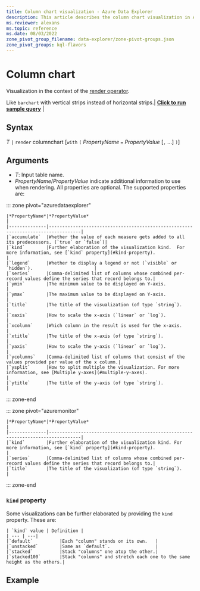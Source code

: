 ```yaml
---
title: Column chart visualization - Azure Data Explorer
description: This article describes the column chart visualization in Azure Data Explorer.
ms.reviewer: alexans
ms.topic: reference
ms.date: 08/03/2022
zone_pivot_group_filename: data-explorer/zone-pivot-groups.json
zone_pivot_groups: kql-flavors
---
```

# Column chart

Visualization in the context of the [render operator](renderoperator.md).

Like `barchart` with vertical strips instead of horizontal strips.|   **[**Click to run sample query**](https://dataexplorer.azure.com/clusters/help/databases/Samples?query=H4sIAAAAAAAAAwsuyS/KdS1LzSsp5lIAghqF4tLc3MSizKpUhVSQcHxyfmleiS2Y1NBUSKpUCC5JLEmFKi7PSC1CUahgp2BoAJUsKMrPSk0ugWjQQVYFVVCUmpeSWqSQnJ9TmpuXnJFYVAIAJOFS3Y8AAAA=)** |

## Syntax

*T* `|` `render` columnchart [`with` `(` *PropertyName* `=` *PropertyValue* [`,` ...] `)`]

## Arguments

* *T*: Input table name.
* *PropertyName*/*PropertyValue* indicate additional information to use when rendering.
  All properties are optional. The supported properties are:

::: zone pivot="azuredataexplorer"

    |*PropertyName*|*PropertyValue*                                                                   |
    |--------------|----------------------------------------------------------------------------------|
    |`accumulate`  |Whether the value of each measure gets added to all its predecessors. (`true` or `false`)|
    |`kind`        |Further elaboration of the visualization kind.  For more information, see [`kind` property](#kind-property).                         |
    |`legend`      |Whether to display a legend or not (`visible` or `hidden`).                       |
    |`series`      |Comma-delimited list of columns whose combined per-record values define the series that record belongs to.|
    |`ymin`        |The minimum value to be displayed on Y-axis.                                      |
    |`ymax`        |The maximum value to be displayed on Y-axis.                                      |
    |`title`       |The title of the visualization (of type `string`).                                |
    |`xaxis`       |How to scale the x-axis (`linear` or `log`).                                      |
    |`xcolumn`     |Which column in the result is used for the x-axis.                                |
    |`xtitle`      |The title of the x-axis (of type `string`).                                       |
    |`yaxis`       |How to scale the y-axis (`linear` or `log`).                                      |
    |`ycolumns`    |Comma-delimited list of columns that consist of the values provided per value of the x column.|
    |`ysplit`      |How to split multiple the visualization. For more information, see [Multiple y-axes](#multiple-y-axes).                             |
    |`ytitle`      |The title of the y-axis (of type `string`).                                       |

::: zone-end

::: zone pivot="azuremonitor"

    |*PropertyName*|*PropertyValue*                                                                   |
    |--------------|----------------------------------------------------------------------------------|
    |`kind`        |Further elaboration of the visualization kind. For more information, see [`kind` property](#kind-property).                        |
    |`series`      |Comma-delimited list of columns whose combined per-record values define the series that record belongs to.|
    |`title`       |The title of the visualization (of type `string`).                                |

::: zone-end

### `kind` property

Some visualizations can be further elaborated by providing the `kind` property.
These are:

    | `kind` value | Definition |
    | --- | ---|
    |`default`          |Each "column" stands on its own.   |
    |`unstacked`        |Same as `default`.                 |
    |`stacked`          |Stack "columns" one atop the other.|
    |`stacked100`       |Stack "columns" and stretch each one to the same height as the others.|

## Example